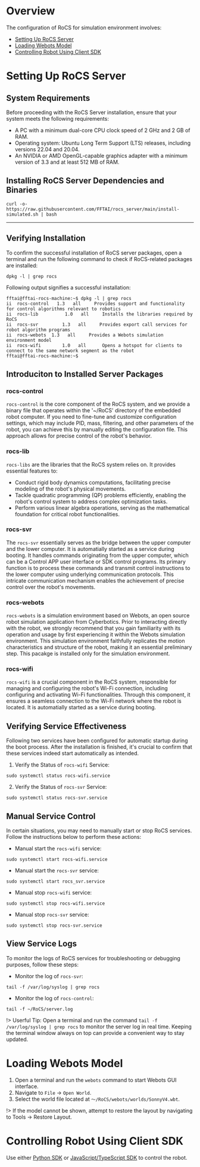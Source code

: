 # Overview

The configuration of RoCS for simulation environment involves:

* [Setting Up RoCS Server](quick_start/setup_for_simulated_robot?id=setting-up-rocs-server)
* [Loading Webots Model](quick_start/setup_for_simulated_robot?id=loading-webots-model)
* [Controlling Robot Using Client SDK](quick_start/setup_for_simulated_robot?id=controlling-robot-using-client-sdk)

# Setting Up RoCS Server

## System Requirements

Before proceeding with the RoCS Server installation, ensure that your system meets the following requirements:

* A PC with a minimum dual-core CPU clock speed of 2 GHz and 2 GB of RAM.
* Operating system: Ubuntu Long Term Support (LTS) releases, including versions 22.04 and 20.04.
* An NVIDIA or AMD OpenGL-capable graphics adapter with a minimum version of 3.3 and at least 512 MB of RAM.

## Installing RoCS Server Dependencies and Binaries
```shell
curl -o- https://raw.githubusercontent.com/FFTAI/rocs_server/main/install-simulated.sh | bash
```
---

## Verifying Installation

To confirm the successful installation of RoCS server packages, open a terminal and run the following command to check if RoCS-related packages are installed:

```shell
dpkg -l | grep rocs
```

Following output signifies a successful installation:

```shell
fftai@fftai-rocs-machine:~$ dpkg -l | grep rocs
ii  rocs-control   1.3   all     Provides support and functionality for control algorithms relevant to robotics
ii  rocs-lib          1.0   all     Installs the libraries required by RoCS
ii  rocs-svr         1.3   all     Provides export call services for robot algorithm programs
ii  rocs-webots  1.3   all     Provides a Webots simulation environment model
ii  rocs-wifi        1.0   all      Opens a hotspot for clients to connect to the same network segment as the robot
fftai@fftai-rocs-machine:~$

```

## Introduciton to Installed Server Packages

### rocs-control

`rocs-control` is the core component of the RoCS system, and we provide a binary file that operates within the '~/RoCS' directory of the embedded robot computer. If you need to fine-tune and customize configuration settings, which may include PID, mass, filtering, and other parameters of the robot, you can achieve this by manually editing the configuration file. This approach allows for precise control of the robot's behavior.

### rocs-lib

`rocs-libs` are the libraries that the RoCS system relies on. It provides essential features to:

* Conduct rigid body dynamics computations, facilitating precise modeling of the robot's physical movements.
* Tackle quadratic programming (QP) problems efficiently, enabling the robot's control system to address complex optimization tasks.
* Perform various linear algebra operations, serving as the mathematical foundation for critical robot functionalities.

### rocs-svr

The `rocs-svr` essentially serves as the bridge between the upper computer and the lower computer. It is automatially started as a service during booting. It handles commands originating from the upper computer, which can be a Control APP user interface or SDK control programs. Its primary function is to process these commands and transmit control instructions to the lower computer using underlying communication protocols. This intricate communication mechanism enables the achievement of precise control over the robot's movements.

### rocs-webots

`rocs-webots` is a simulation environment based on Webots, an open source robot simulation application from Cyberbotics. Prior to interacting directly with the robot, we strongly recommend that you gain familiarity with its operation and usage by first experiencing it within the Webots simulation environment. This simulation environment faithfully replicates the motion characteristics and structure of the robot, making it an essential preliminary step. This pacakge is installed only for the simulation environment.

### rocs-wifi

`rocs-wifi` is a crucial component in the RoCS system, responsible for managing and configuring the robot's Wi-Fi connection, including configuring and activating Wi-Fi functionalities. Through this component, it ensures a seamless connection to the Wi-Fi network where the robot is located. It is automatially started as a service during booting.

## Verifying Service Effectiveness

Following two services have been configured for automatic startup during the boot process. After the installation is finished, it's crucial to confirm that these services indeed start automatically as intended.

1. Verify the Status of `rocs-wifi` Service:

```shell
sudo systemctl status rocs-wifi.service
```

2. Verify the Status of `rocs-svr` Service:

```shell
sudo systemctl status rocs-svr.service
```

## Manual Service Control

In certain situations, you may need to manually start or stop RoCS services. Follow the instructions below to perform these actions:

* Manual start the `rocs-wifi` service:

```shell
sudo systemctl start rocs-wifi.service
```

* Manual start the `rocs-svr` service:

```shell
sudo systemctl start rocs_svr.service
```

* Manual stop `rocs-wifi` service:

```shell
sudo systemctl stop rocs-wifi.service
```

* Manual stop `rocs-svr` service:

```shell
sudo systemctl stop rocs-svr.service
```

## View Service Logs

To monitor the logs of RoCS services for troubleshooting or debugging purposes, follow these steps:

* Monitor the log of `rocs-svr`:

```shell
tail -f /var/log/syslog | grep rocs
```

* Monitor the log of `rocs-control`:

```shell
tail -f ~/RoCS/server.log
```

!> Userful Tip: Open a terminal and run the command `tail -f /var/log/syslog | grep rocs` to monitor the server log in real time. Keeping the terminal window always on top can provide a convenient way to stay updated.

# Loading Webots Model

1. Open a terminal and run the `webots` command to start Webots GUI interface.
2. Navigate to `File` -> `Open World`.
3. Select the world file located at `～/RoCS/webots/worlds/SonnyV4.wbt`.

!> If the model cannot be shown, attempt to restore the layout by navigating to Tools -> Restore Layout.


# Controlling Robot Using Client SDK

Use either [Python SDK](quick_start/setup_for_physical_robot?id=setting-up-python-client-sdk) or [JavaScript/TypeScript SDK](quick_start/setup_for_physical_robot?id=setting-up-javascripttypescript-client-sdk) to control the robot.
